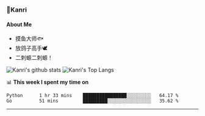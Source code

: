 ### 🌱Kanri
#### About Me
- 摸鱼大师🐟
- 放鸽子高手🕊
- 二刺螈二刺螈！

![Kanri's github stats](https://github-readme-stats.vercel.app/api?username=Yiwen-Chan&show_icons=true&theme=vue&line_height=20)
![Kanri's Top Langs](https://github-readme-stats.vercel.app/api/top-langs/?username=Yiwen-Chan&layout=compact&theme=vue&card_width=270)

📊 **This week I spent my time on**
<!--START_SECTION:waka-->
```text
Python      1 hr 33 mins    ████████████████░░░░░░░░░   64.17 % 
Go          51 mins         █████████░░░░░░░░░░░░░░░░   35.62 % 
```
<!--END_SECTION:waka-->

***

